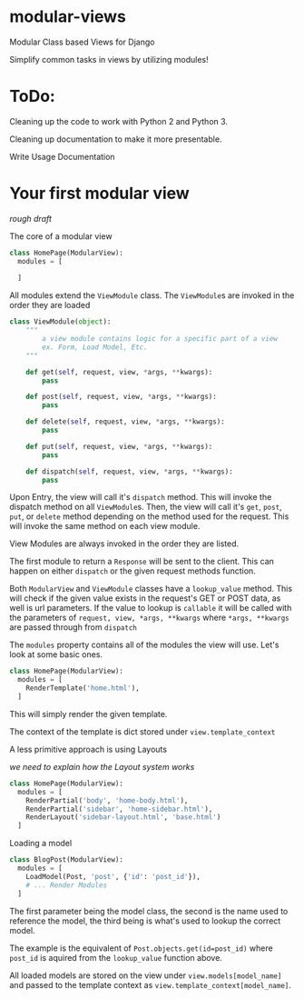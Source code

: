 # modular-views
Modular Class based Views for Django

Simplify common tasks in views by utilizing modules!

# ToDo:
Cleaning up the code to work with Python 2 and Python 3.

Cleaning up documentation to make it more presentable.

Write Usage Documentation


# Your first modular view
*rough draft*

The core of a modular view

```python
class HomePage(ModularView):
  modules = [
    
  ]
```
All modules extend the `ViewModule` class. The `ViewModule`s are invoked in the order they are loaded

```python
class ViewModule(object):
    """
        a view module contains logic for a specific part of a view
        ex. Form, Load Model, Etc.
    """

    def get(self, request, view, *args, **kwargs):
        pass

    def post(self, request, view, *args, **kwargs):
        pass

    def delete(self, request, view, *args, **kwargs):
        pass

    def put(self, request, view, *args, **kwargs):
        pass

    def dispatch(self, request, view, *args, **kwargs):
        pass
```

Upon Entry, the view will call it's `dispatch` method. This will invoke the dispatch method on all `ViewModule`s.
Then, the view will call it's `get`, `post`, `put`, or `delete` method depending on the method used for the request.
This will invoke the same method on each view module.

View Modules are always invoked in the order they are listed.

The first module to return a `Response` will be sent to the client. This can happen on either `dispatch` or the given request methods function.

Both `ModularView` and `ViewModule` classes have a `lookup_value` method.
This will check if the given value exists in the request's GET or POST data, as well is url parameters.
If the value to lookup is `callable` it will be called with the parameters of `request, view, *args, **kwargs` where
`*args, **kwargs` are passed through from `dispatch`

The `modules` property contains all of the modules the view will use. Let's look at some basic ones.

```python
class HomePage(ModularView):
  modules = [
    RenderTemplate('home.html'),
  ]
```

This will simply render the given template. 

The context of the template is dict stored under `view.template_context`

A less primitive approach is using Layouts

*we need to explain how the Layout system works*

```python
class HomePage(ModularView):
  modules = [
    RenderPartial('body', 'home-body.html'),
    RenderPartial('sidebar', 'home-sidebar.html'),
    RenderLayout('sidebar-layout.html', 'base.html')
  ]
```

Loading a model

```python
class BlogPost(ModularView):
  modules = [
    LoadModel(Post, 'post', {'id': 'post_id'}),
    # ... Render Modules
  ]
```
The first parameter being the model class, the second is the name used to reference the model, the third being is what's used to lookup the correct model.

The example is the equivalent of `Post.objects.get(id=post_id)` where `post_id` is aquired from the `lookup_value` function above.

All loaded models are stored on the view under `view.models[model_name]` and passed to the template context as `view.template_context[model_name]`.
